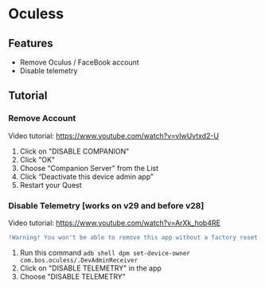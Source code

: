 # Oculess

## Features
- Remove Oculus / FaceBook account
- Disable telemetry

## Tutorial

### Remove Account
Video tutorial: https://www.youtube.com/watch?v=vIwUvtxd2-U
1. Click on "DISABLE COMPANION"
2. Click "OK"
3. Choose “Companion Server” from the List
4. Click “Deactivate this device admin app”
5. Restart your Quest

### Disable Telemetry [works on v29 and before v28]
Video tutorial: https://www.youtube.com/watch?v=ArXk_hob4RE
```diff 
!Warning! You won't be able to remove this app without a factory reset after running the following command
```
1. Run this command ```adb shell dpm set-device-owner com.bos.oculess/.DevAdminReceiver```
2. Click on "DISABLE TELEMETRY" in the app
3. Choose "DISABLE TELEMETRY"

